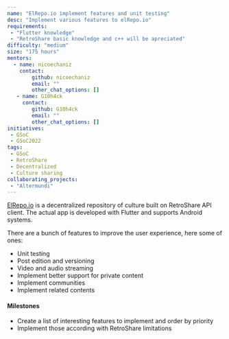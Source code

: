 ```yaml
---
name: "ElRepo.io implement features and unit testing"
desc: "Implement various features to elRepo.io"
requirements:
 - "Flutter knowledge"
 - "RetroShare basic knowledge and c++ will be apreciated"
difficulty: "medium"
size: "175 hours"
mentors:
  - name: nicoechaniz
    contact:
        github: nicoechaniz
        email: ""
        other_chat_options: []
   - name: G10h4ck
     contact:
        github: G10h4ck
        email: ""
        other_chat_options: []
initiatives:
 - GSoC
 - GSoC2022
tags:
 - GSoC
 - RetroShare
 - Decentralized
 - Culture sharing
collaborating_projects:
 - "Altermundi"
---
```


[ElRepo.io](https://elrepo.io) is a decentralized repository of culture built on RetroShare API client. 
The actual app is developed with Flutter and supports Android systems. 

There are a bunch of features to improve the user experience, here some of ones:

- Unit testing
- Post edition and versioning
- Video and audio streaming
- Implement better support for private content
- Implement communities
- Implement related contents

#### Milestones

- Create a list of interesting features to implement and order by priority
- Implement those according with RetroShare limitations
